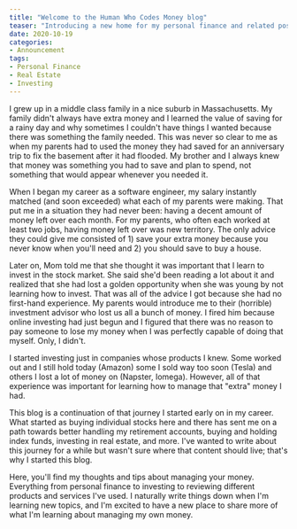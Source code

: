 ```yaml
---
title: "Welcome to the Human Who Codes Money blog"
teaser: "Introducing a new home for my personal finance and related posts."
date: 2020-10-19
categories:
- Announcement
tags:
- Personal Finance
- Real Estate
- Investing
---
```


I grew up in a middle class family in a nice suburb in Massachusetts. My family didn't always have extra money and I learned the value of saving for a rainy day and why sometimes I couldn't have things I wanted because there was something the family needed. This was never so clear to me as when my parents had to used the money they had saved for an anniversary trip to fix the basement after it had flooded. My brother and I always knew that money was something you had to save and plan to spend, not something that would appear whenever you needed it.

When I began my career as a software engineer, my salary instantly matched (and soon exceeded) what each of my parents were making. That put me in a situation they had never been: having a decent amount of money left over each month. For my parents, who often each worked at least two jobs, having money left over was new territory. The only advice they could give me consisted of 1) save your extra money because you never know when you'll need and 2) you should save to buy a house. 

Later on, Mom told me that she thought it was important that I learn to invest in the stock market. She said she'd been reading a lot about it and realized that she had lost a golden opportunity when she was young by not learning how to invest. That was all of the advice I got because she had no first-hand experience. My parents would introduce me to their (horrible) investment advisor who lost us all a bunch of money. I fired him because online investing had just begun and I figured that there was no reason to pay someone to lose my money when I was perfectly capable of doing that myself. Only, I didn't.

I started investing just in companies whose products I knew. Some worked out and I still hold today (Amazon) some I sold way too soon (Tesla) and others I lost a lot of money on (Napster, Iomega). However, all of that experience was important for learning how to manage that "extra" money I had.

This blog is a continuation of that journey I started early on in my career. What started as buying individual stocks here and there has sent me on a path towards better handling my retirement accounts, buying and holding index funds, investing in real estate, and more. I've wanted to write about this journey for a while but wasn't sure where that content should live; that's why I started this blog.

Here, you'll find my thoughts and tips about managing your money. Everything from personal finance to investing to reviewing different products and services I've used. I naturally write things down when I'm learning new topics, and I'm excited to have a new place to share more of what I'm learning about managing my own money.
